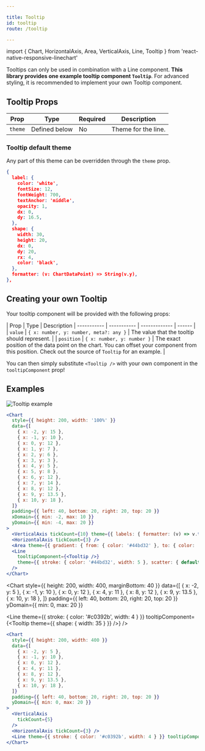 ```yaml
---

title: Tooltip
id: tooltip
route: /tooltip

---
```


import { Chart, HorizontalAxis, Area, VerticalAxis, Line, Tooltip } from 'react-native-responsive-linechart'

Tooltips can only be used in combination with a Line component.
**This library provides one example tooltip component `Tooltip`**. For advanced styling, it is recommended to implement your own Tooltip component.

## Tooltip Props
| Prop        | Type | Required | Description
| ----------- | ----------- | ------------- | ------ |
| `theme`   | Defined below        | No | Theme for the line.  |


### Tooltip default theme
Any part of this theme can be overridden through the `theme` prop.

```json
{
  label: {
    color: 'white',
    fontSize: 12,
    fontWeight: 700,
    textAnchor: 'middle',
    opacity: 1,
    dx: 0,
    dy: 16.5,
  },
  shape: {
    width: 30,
    height: 20,
    dx: 0,
    dy: 20,
    rx: 4,
    color: 'black',
  },
  formatter: (v: ChartDataPoint) => String(v.y),
},
```

## Creating your own Tooltip

Your tooltip component will be provided with the following props:

| Prop        | Type | Description
| ----------- | ----------- | ------------- | ------ |
| `value`      | `{ x: number, y: number, meta?: any }` | The value that the tooltip should represent.  |
| `position`   | `{ x: number, y: number }` | The exact position of the data point on the chart. You can offset your component from this position. Check out the source of `Tooltip` for an example.  |

You can then simply substitute `<Tooltip />` with your own component in the `tooltipComponent` prop!

## Examples

![Tooltip example](/img/Tooltip.gif)

```jsx
<Chart
  style={{ height: 200, width: '100%' }}
  data={[
    { x: -2, y: 15 },
    { x: -1, y: 10 },
    { x: 0, y: 12 },
    { x: 1, y: 7 },
    { x: 2, y: 6 },
    { x: 3, y: 3 },
    { x: 4, y: 5 },
    { x: 5, y: 8 },
    { x: 6, y: 12 },
    { x: 7, y: 14 },
    { x: 8, y: 12 },
    { x: 9, y: 13.5 },
    { x: 10, y: 18 },
  ]}
  padding={{ left: 40, bottom: 20, right: 20, top: 20 }}
  xDomain={{ min: -2, max: 10 }}
  yDomain={{ min: -4, max: 20 }}
>
  <VerticalAxis tickCount={10} theme={{ labels: { formatter: (v) => v.toFixed(2) } }} />
  <HorizontalAxis tickCount={3} />
  <Area theme={{ gradient: { from: { color: '#44bd32' }, to: { color: '#44bd32', opacity: 0.2 } } }} />
  <Line
    tooltipComponent={<Tooltip />}
    theme={{ stroke: { color: '#44bd32', width: 5 }, scatter: { default: { width: 8, height: 8, rx: 4, color: '#44ad32' }, selected: { color: 'red' } } }}
  />
</Chart>
```


<Chart
  style={{ height: 200, width: 400, marginBottom: 40 }}
  data={[
    { x: -2, y: 5 },
    { x: -1, y: 10 },
    { x: 0, y: 12 },
    { x: 4, y: 11 },
    { x: 8, y: 12 },
    { x: 9, y: 13.5 },
    { x: 10, y: 18 },
  ]}
  padding={{ left: 40, bottom: 20, right: 20, top: 20 }}
  yDomain={{ min: 0, max: 20 }}
>
  <VerticalAxis
    tickCount={5}
  />
  <HorizontalAxis tickCount={3} />
  <Line theme={{ stroke: { color: '#c0392b', width: 4 } }} tooltipComponent={<Tooltip theme={{ shape: { width: 35 } }} />} />
</Chart>

```jsx
<Chart
  style={{ height: 200, width: 400 }}
  data={[
    { x: -2, y: 5 },
    { x: -1, y: 10 },
    { x: 0, y: 12 },
    { x: 4, y: 11 },
    { x: 8, y: 12 },
    { x: 9, y: 13.5 },
    { x: 10, y: 18 },
  ]}
  padding={{ left: 40, bottom: 20, right: 20, top: 20 }}
  yDomain={{ min: 0, max: 20 }}
>
  <VerticalAxis
    tickCount={5}
  />
  <HorizontalAxis tickCount={3} />
  <Line theme={{ stroke: { color: '#c0392b', width: 4 } }} tooltipComponent={<Tooltip theme={{ shape: { width: 35 } }} />} />
</Chart>
```
